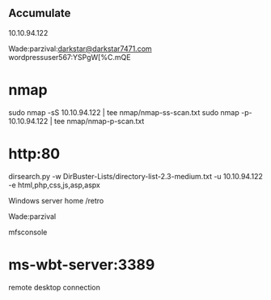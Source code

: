 ## Accumulate

10.10.94.122

Wade:parzival:darkstar@darkstar7471.com
wordpressuser567:YSPgW[%C.mQE

# nmap

sudo nmap -sS 10.10.94.122 | tee nmap/nmap-ss-scan.txt
sudo nmap -p- 10.10.94.122 | tee nmap/nmap-p-scan.txt

# http:80

dirsearch.py -w DirBuster-Lists/directory-list-2.3-medium.txt -u 10.10.94.122 -e html,php,css,js,asp,aspx

Windows server home
/retro

Wade:parzival

mfsconsole

# ms-wbt-server:3389

remote desktop connection

